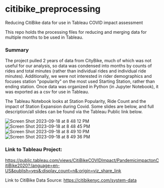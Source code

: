 # citibike_preprocessing
Reducing CitiBike data for use in Tableau COVID impact assessment

This repo holds the processing files for reducing and merging data for multiple months to be used in Tableau.

### Summary
The project pulled 2 years of data from CityBike, much of which was not useful for our analysis, so data was condensed into months by counts of rides and total minutes (rather than individual rides and individual ride minutes). Additionally, we were not interested in rider demographics and focuses station "popularity" on the most used Starting Station, rather than ending station. Once data was organized in Python (in Jupyter Notebook), it was exported as a csv for use in Tableau.

The Tableau Notebook looks at Station Popularity, Ride Count and the impact of Station Expansion during Covid. Some slides are below, and full description/all slides can be found via the Tableau Public link below.

![Screen Shot 2023-09-18 at 8 48 12 PM](https://github.com/mtolan2023/citibike_preprocessing/assets/123139216/dba22ad9-540b-4a19-a0eb-a69affb4aa5b)
![Screen Shot 2023-09-18 at 8 48 45 PM](https://github.com/mtolan2023/citibike_preprocessing/assets/123139216/fc4aa66d-89ab-420a-bcd0-083b25b457b3)
![Screen Shot 2023-09-18 at 8 49 10 PM](https://github.com/mtolan2023/citibike_preprocessing/assets/123139216/58b67fd3-14e8-4fc6-9648-8ec7ab5a4383)
![Screen Shot 2023-09-18 at 8 49 36 PM](https://github.com/mtolan2023/citibike_preprocessing/assets/123139216/d5a36f6f-e59a-4a02-9106-16e9639e3328)


### Link to Tableau Project:
https://public.tableau.com/views/CitiBikeCOVIDImpact/PandemicimpactonCitiBike2020?:language=en-US&publish=yes&:display_count=n&:origin=viz_share_link

Link to CitiBike Data Source:
https://citibikenyc.com/system-data
